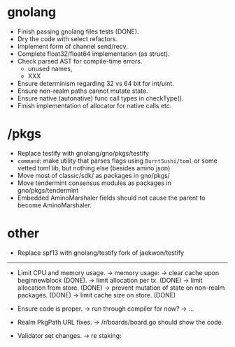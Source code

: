 # gnolang
  * Finish passing gnolang files tests (DONE).
  * Dry the code with select refactors.
  * Implement form of channel send/recv.
  * Complete float32/float64 implementation (as struct).
  * Check parsed AST for compile-time errors.
    - unused names,
    - XXX
  * Ensure determinism regarding 32 vs 64 bit for int/uint.
  * Ensure non-realm paths cannot mutate state.
  * Ensure native (autonative) func call types in checkType().
  * Finish implementation of allocator for native calls etc.

# /pkgs
  * Replace testify with gnolang/gno/pkgs/testify
  * `command`: make utility that parses flags using `BurntSushi/toml` or some vetted toml lib, but nothing else (besides amino json)
  * Move most of classic/sdk/ as packages in gno/pkgs/
  * Move tendermint consensus modules as packages in gno/pkgs/tendermint
  * Embedded AminoMarshaler fields should not cause the parent to become AminoMarshaler.

# other
  * Replace spf13 with gnolang/testify fork of jaekwon/testify

----------------------------------------

* Limit CPU and memory usage.
 -> memory usage: 
 -> clear cache upon beginnewblock (DONE).
 -> limit allocation per tx. (DONE)
 -> limit allocation from store. (DONE)
 -> prevent mutation of state on non-realm packages. (DONE)
 -> limit cache size on store. (DONE)

* Ensure code is proper.
 -> run through compiler for now?
 -> ...

* Realm PkgPath URL fixes.
 -> /r/boards/board.go should show the code.

* Validator set changes.
 -> re staking:
